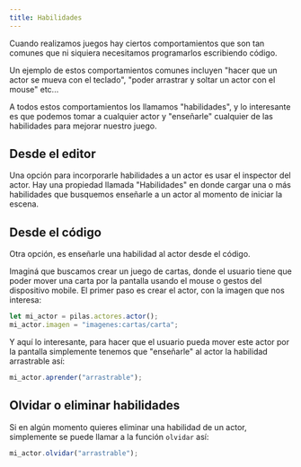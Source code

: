 ```yaml
---
title: Habilidades
---
```


Cuando realizamos juegos hay ciertos comportamientos que son tan comunes
que ni siquiera necesitamos programarlos escribiendo código.

Un ejemplo de estos comportamientos comunes incluyen "hacer que un actor
se mueva con el teclado", "poder arrastrar y soltar un actor con el mouse" etc...

A todos estos comportamientos los llamamos "habilidades", y lo interesante
es que podemos tomar a cualquier actor y "enseñarle" cualquier de las
habilidades para mejorar nuestro juego.

## Desde el editor

Una opción para incorporarle habilidades a un actor es usar el inspector
del actor. Hay una propiedad llamada "Habilidades" en donde cargar una o
más habilidades que busquemos enseñarle a un actor al momento de iniciar
la escena.

## Desde el código

Otra opción, es enseñarle una habilidad al actor desde el código.

Imaginá que buscamos crear un juego de cartas, donde el usuario tiene que
poder mover una carta por la pantalla usando el mouse o gestos del dispositivo
mobile. El primer paso es crear el actor, con la imagen que nos interesa:

```typescript
let mi_actor = pilas.actores.actor();
mi_actor.imagen = "imagenes:cartas/carta";
```

Y aquí lo interesante, para hacer que el usuario pueda mover este actor
por la pantalla simplemente tenemos que "enseñarle" al actor la habilidad
arrastrable así:

```typescript
mi_actor.aprender("arrastrable");
```

## Olvidar o eliminar habilidades

Si en algún momento quieres eliminar una habilidad de un actor, simplemente
se puede llamar a la función `olvidar` así:

```typescript
mi_actor.olvidar("arrastrable");
```
